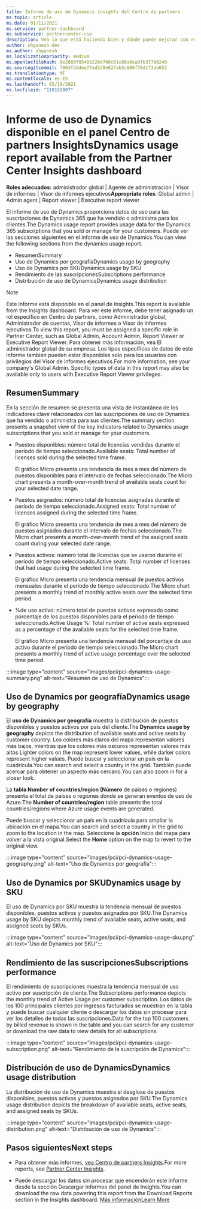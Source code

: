 ```yaml
---
title: Informe de uso de Dynamics insights del Centro de partners
ms.topic: article
ms.date: 01/11/2021
ms.service: partner-dashboard
ms.subservice: partnercenter-csp
description: Vea lo que está haciendo bien y dónde puede mejorar con respecto al uso de las suscripciones de Dynamics que vende o administra para sus clientes.
author: shganesh-dev
ms.author: shganesh
ms.localizationpriority: medium
ms.openlocfilehash: 0e2880f8548b220d708c61c08a0ea9fb37700240
ms.sourcegitcommit: 7063fdddee77ad2d8e627ab3c806f76d173ab652
ms.translationtype: MT
ms.contentlocale: es-ES
ms.lasthandoff: 05/19/2021
ms.locfileid: "110152807"
---
```

# <a name="dynamics-usage-report-available-from-the-partner-center-insights-dashboard"></a><span data-ttu-id="4e3cc-103">Informe de uso de Dynamics disponible en el panel Centro de partners Insights</span><span class="sxs-lookup"><span data-stu-id="4e3cc-103">Dynamics usage report available from the Partner Center Insights dashboard</span></span>

<span data-ttu-id="4e3cc-104">**Roles adecuados:** administrador global | Agente de administración | Visor de informes | Visor de informes ejecutivos</span><span class="sxs-lookup"><span data-stu-id="4e3cc-104">**Appropriate roles**: Global admin | Admin agent | Report viewer | Executive report viewer</span></span>

<span data-ttu-id="4e3cc-105">El informe de uso de Dynamics proporciona datos de uso para las suscripciones de Dynamics 365 que ha vendido o administra para los clientes.</span><span class="sxs-lookup"><span data-stu-id="4e3cc-105">The Dynamics usage report provides usage data for the Dynamics 365 subscriptions that you sold or manage for your customers.</span></span> <span data-ttu-id="4e3cc-106">Puede ver las secciones siguientes en el informe de uso de Dynamics.</span><span class="sxs-lookup"><span data-stu-id="4e3cc-106">You can view the following sections from the dynamics usage report.</span></span>

- <span data-ttu-id="4e3cc-107">Resumen</span><span class="sxs-lookup"><span data-stu-id="4e3cc-107">Summary</span></span>
- <span data-ttu-id="4e3cc-108">Uso de Dynamics por geografía</span><span class="sxs-lookup"><span data-stu-id="4e3cc-108">Dynamics usage by geography</span></span>
- <span data-ttu-id="4e3cc-109">Uso de Dynamics por SKU</span><span class="sxs-lookup"><span data-stu-id="4e3cc-109">Dynamics usage by SKU</span></span>
- <span data-ttu-id="4e3cc-110">Rendimiento de las suscripciones</span><span class="sxs-lookup"><span data-stu-id="4e3cc-110">Subscriptions performance</span></span>
- <span data-ttu-id="4e3cc-111">Distribución de uso de Dynamics</span><span class="sxs-lookup"><span data-stu-id="4e3cc-111">Dynamics usage distribution</span></span>

 > [!NOTE]
 > <span data-ttu-id="4e3cc-112">Este informe está disponible en el panel de Insights.</span><span class="sxs-lookup"><span data-stu-id="4e3cc-112">This report is available from the Insights dashboard.</span></span> <span data-ttu-id="4e3cc-113">Para ver este informe, debe tener asignado un rol específico en Centro de partners, como Administrador global, Administrador de cuentas, Visor de informes o Visor de informes ejecutivos.</span><span class="sxs-lookup"><span data-stu-id="4e3cc-113">To view this report, you must be assigned a specific role in Partner Center, such as Global Admin, Account Admin, Report Viewer or Executive Report Viewer.</span></span> <span data-ttu-id="4e3cc-114">Para obtener más información, vea El administrador global de su empresa. Los tipos específicos de datos de este informe también pueden estar disponibles solo para los usuarios con privilegios del Visor de informes ejecutivos.</span><span class="sxs-lookup"><span data-stu-id="4e3cc-114">For more information, see your company's Global Admin. Specific types of data in this report may also be available only to users with Executive Report Viewer privileges.</span></span>

## <a name="summary"></a><span data-ttu-id="4e3cc-115">Resumen</span><span class="sxs-lookup"><span data-stu-id="4e3cc-115">Summary</span></span>

<span data-ttu-id="4e3cc-116">En la sección de resumen se presenta una vista de instantánea de los indicadores clave relacionados con las suscripciones de uso de Dynamics que ha vendido o administra para sus clientes.</span><span class="sxs-lookup"><span data-stu-id="4e3cc-116">The summary section presents a snapshot view of the key indicators related to Dynamics usage subscriptions that you sold or manage for your customers.</span></span>  

- <span data-ttu-id="4e3cc-117">Puestos disponibles: número total de licencias vendidas durante el período de tiempo seleccionado.</span><span class="sxs-lookup"><span data-stu-id="4e3cc-117">Available seats: Total number of licenses sold during the selected time frame.</span></span>

   <span data-ttu-id="4e3cc-118">El gráfico Micro presenta una tendencia de mes a mes del número de puestos disponibles para el intervalo de fechas seleccionado.</span><span class="sxs-lookup"><span data-stu-id="4e3cc-118">The Micro chart presents a month-over-month trend of available seats count for your selected date range.</span></span>

- <span data-ttu-id="4e3cc-119">Puestos asignados: número total de licencias asignadas durante el período de tiempo seleccionado.</span><span class="sxs-lookup"><span data-stu-id="4e3cc-119">Assigned seats: Total number of licenses assigned during the selected time frame.</span></span>

   <span data-ttu-id="4e3cc-120">El gráfico Micro presenta una tendencia de mes a mes del número de puestos asignados durante el intervalo de fechas seleccionado.</span><span class="sxs-lookup"><span data-stu-id="4e3cc-120">The Micro chart presents a month-over-month trend of the assigned seats count during your selected date range.</span></span>

- <span data-ttu-id="4e3cc-121">Puestos activos: número total de licencias que se usaron durante el período de tiempo seleccionado.</span><span class="sxs-lookup"><span data-stu-id="4e3cc-121">Active seats: Total number of licenses that had usage during the selected time frame.</span></span> 

   <span data-ttu-id="4e3cc-122">El gráfico Micro presenta una tendencia mensual de puestos activos mensuales durante el período de tiempo seleccionado.</span><span class="sxs-lookup"><span data-stu-id="4e3cc-122">The Micro chart presents a monthly trend of monthly active seats over the selected time period.</span></span>

- <span data-ttu-id="4e3cc-123">%de uso activo: número total de puestos activos expresado como porcentaje de los puestos disponibles para el período de tiempo seleccionado.</span><span class="sxs-lookup"><span data-stu-id="4e3cc-123">Active Usage %: Total number of active seats expressed as a percentage of the available seats for the selected time frame.</span></span> 

   <span data-ttu-id="4e3cc-124">El gráfico Micro presenta una tendencia mensual del porcentaje de uso activo durante el período de tiempo seleccionado.</span><span class="sxs-lookup"><span data-stu-id="4e3cc-124">The Micro chart presents a monthly trend of active usage percentage over the selected time period.</span></span>

:::image type="content" source="images/pci/pci-dynamics-usage-summary.png" alt-text="Resumen de uso de Dynamics":::

## <a name="dynamics-usage-by-geography"></a><span data-ttu-id="4e3cc-126">Uso de Dynamics por geografía</span><span class="sxs-lookup"><span data-stu-id="4e3cc-126">Dynamics usage by geography</span></span>

<span data-ttu-id="4e3cc-127">El **uso de Dynamics por geografía** muestra la distribución de puestos disponibles y puestos activos por país del cliente.</span><span class="sxs-lookup"><span data-stu-id="4e3cc-127">The **Dynamics usage by geography** depicts the distribution of available seats and active seats by customer country.</span></span> <span data-ttu-id="4e3cc-128">Los colores más claros del mapa representan valores más bajos, mientras que los colores más oscuros representan valores más altos.</span><span class="sxs-lookup"><span data-stu-id="4e3cc-128">Lighter colors on the map represent lower values, while darker colors represent higher values.</span></span> <span data-ttu-id="4e3cc-129">Puede buscar y seleccionar un país en la cuadrícula.</span><span class="sxs-lookup"><span data-stu-id="4e3cc-129">You can search and select a country in the grid.</span></span> <span data-ttu-id="4e3cc-130">También puede acercar para obtener un aspecto más cercano.</span><span class="sxs-lookup"><span data-stu-id="4e3cc-130">You can also zoom in for a closer look.</span></span>

<span data-ttu-id="4e3cc-131">La **tabla Number of countries/region (Número** de países o regiones) presenta el total de países o regiones donde se generan eventos de uso de Azure.</span><span class="sxs-lookup"><span data-stu-id="4e3cc-131">The **Number of countries/region** table presents the total countries/regions where Azure usage events are generated.</span></span>

<span data-ttu-id="4e3cc-132">Puede buscar y seleccionar un país en la cuadrícula para ampliar la ubicación en el mapa.</span><span class="sxs-lookup"><span data-stu-id="4e3cc-132">You can search and select a country in the grid to zoom to the location in the map.</span></span> <span data-ttu-id="4e3cc-133">Seleccione la **opción** Inicio del mapa para volver a la vista original.</span><span class="sxs-lookup"><span data-stu-id="4e3cc-133">Select the **Home** option on the map to revert to the original view.</span></span>

:::image type="content" source="images/pci/pci-dynamics-usage-geography.png" alt-text="Uso de Dynamics por geografía":::

## <a name="dynamics-usage-by-sku"></a><span data-ttu-id="4e3cc-135">Uso de Dynamics por SKU</span><span class="sxs-lookup"><span data-stu-id="4e3cc-135">Dynamics usage by SKU</span></span>

<span data-ttu-id="4e3cc-136">El uso de Dynamics por SKU muestra la tendencia mensual de puestos disponibles, puestos activos y puestos asignados por SKU.</span><span class="sxs-lookup"><span data-stu-id="4e3cc-136">The Dynamics usage by SKU depicts monthly trend of available seats, active seats, and assigned seats by SKUs.</span></span>

:::image type="content" source="images/pci/pci-dynamics-usage-sku.png" alt-text="Uso de Dynamics por SKU":::

## <a name="subscriptions-performance"></a><span data-ttu-id="4e3cc-138">Rendimiento de las suscripciones</span><span class="sxs-lookup"><span data-stu-id="4e3cc-138">Subscriptions performance</span></span>

<span data-ttu-id="4e3cc-139">El rendimiento de suscripciones muestra la tendencia mensual de uso activo por suscripción de cliente.</span><span class="sxs-lookup"><span data-stu-id="4e3cc-139">The Subscriptions performance depicts the monthly trend of Active Usage per customer subscription.</span></span> <span data-ttu-id="4e3cc-140">Los datos de los 100 principales clientes por ingresos facturados se muestran en la tabla y puede buscar cualquier cliente o descargar los datos sin procesar para ver los detalles de todas las suscripciones.</span><span class="sxs-lookup"><span data-stu-id="4e3cc-140">Data for the top 100 customers by billed revenue is shown in the table and you can search for any customer or download the raw data to view details for all subscriptions.</span></span>

:::image type="content" source="images/pci/pci-dynamics-usage-subscription.png" alt-text="Rendimiento de la suscripción de Dynamics":::

## <a name="dynamics-usage-distribution"></a><span data-ttu-id="4e3cc-142">Distribución de uso de Dynamics</span><span class="sxs-lookup"><span data-stu-id="4e3cc-142">Dynamics usage distribution</span></span>

<span data-ttu-id="4e3cc-143">La distribución de uso de Dynamics muestra el desglose de puestos disponibles, puestos activos y puestos asignados por SKU.</span><span class="sxs-lookup"><span data-stu-id="4e3cc-143">The Dynamics usage distribution depicts the breakdown of available seats, active seats, and assigned seats by SKUs.</span></span>

:::image type="content" source="images/pci/pci-dynamics-usage-distribution.png" alt-text="Distribución de uso de Dynamics":::

## <a name="next-steps"></a><span data-ttu-id="4e3cc-145">Pasos siguientes</span><span class="sxs-lookup"><span data-stu-id="4e3cc-145">Next steps</span></span>

- <span data-ttu-id="4e3cc-146">Para obtener más informes, [vea Centro de partners Insights](partner-center-insights.md).</span><span class="sxs-lookup"><span data-stu-id="4e3cc-146">For more reports, see [Partner Center Insights](partner-center-insights.md).</span></span>

- <span data-ttu-id="4e3cc-147">Puede descargar los datos sin procesar que encenderán este informe desde la sección Descargar informes del panel de Insights.</span><span class="sxs-lookup"><span data-stu-id="4e3cc-147">You can download the raw data powering this report from the Download Reports section in the Insights dashboard.</span></span> [<span data-ttu-id="4e3cc-148">Más información</span><span class="sxs-lookup"><span data-stu-id="4e3cc-148">Learn More</span></span>](pci-download-reports.md) 

